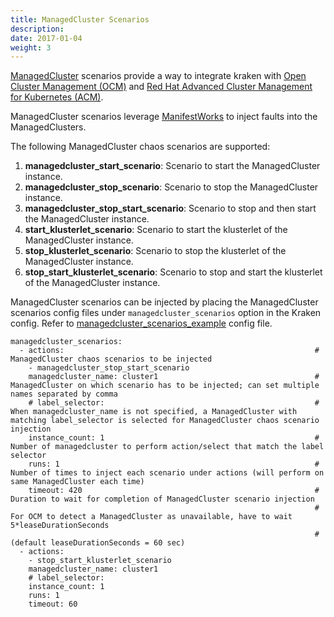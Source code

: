 ```yaml
---
title: ManagedCluster Scenarios
description: 
date: 2017-01-04
weight: 3
---
```


[ManagedCluster](https://open-cluster-management.io/concepts/managedcluster/) scenarios provide a way to integrate kraken with [Open Cluster Management (OCM)](https://open-cluster-management.io/) and [Red Hat Advanced Cluster Management for Kubernetes (ACM)](https://www.redhat.com/en/technologies/management/advanced-cluster-management).

ManagedCluster scenarios leverage [ManifestWorks](https://open-cluster-management.io/concepts/manifestwork/) to inject faults into the ManagedClusters.

The following ManagedCluster chaos scenarios are supported:

1. **managedcluster_start_scenario**: Scenario to start the ManagedCluster instance.
2. **managedcluster_stop_scenario**: Scenario to stop the ManagedCluster instance.
3. **managedcluster_stop_start_scenario**: Scenario to stop and then start the ManagedCluster instance.
4. **start_klusterlet_scenario**: Scenario to start the klusterlet of the ManagedCluster instance.
5. **stop_klusterlet_scenario**: Scenario to stop the klusterlet of the ManagedCluster instance.
6. **stop_start_klusterlet_scenario**: Scenario to stop and start the klusterlet of the ManagedCluster instance.

ManagedCluster scenarios can be injected by placing the ManagedCluster scenarios config files under `managedcluster_scenarios` option in the Kraken config. Refer to [managedcluster_scenarios_example](https://github.com/redhat-chaos/krkn/blob/main/scenarios/kube/managedcluster_scenarios_example.yml) config file.

```
managedcluster_scenarios:
  - actions:                                                        # ManagedCluster chaos scenarios to be injected
    - managedcluster_stop_start_scenario
    managedcluster_name: cluster1                                   # ManagedCluster on which scenario has to be injected; can set multiple names separated by comma
    # label_selector:                                               # When managedcluster_name is not specified, a ManagedCluster with matching label_selector is selected for ManagedCluster chaos scenario injection
    instance_count: 1                                               # Number of managedcluster to perform action/select that match the label selector
    runs: 1                                                         # Number of times to inject each scenario under actions (will perform on same ManagedCluster each time)
    timeout: 420                                                    # Duration to wait for completion of ManagedCluster scenario injection
                                                                    # For OCM to detect a ManagedCluster as unavailable, have to wait 5*leaseDurationSeconds
                                                                    # (default leaseDurationSeconds = 60 sec)
  - actions:
    - stop_start_klusterlet_scenario
    managedcluster_name: cluster1
    # label_selector:
    instance_count: 1
    runs: 1
    timeout: 60
```